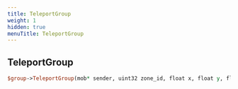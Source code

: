 ```yaml
---
title: TeleportGroup
weight: 1
hidden: true
menuTitle: TeleportGroup
---
```

## TeleportGroup
```perl
$group->TeleportGroup(mob* sender, uint32 zone_id, float x, float y, float z, float heading)
```